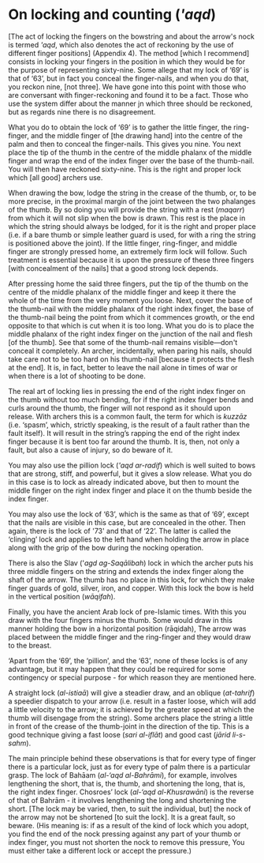 # On locking and counting (*'aqd*)

[The act of locking the fingers on the bowstring and about the arrow's nock is termed *'aqd*, which also denotes the act of reckoning by the use of different finger positions] (Appendix 4).  The method [which I recommend] consists in locking your fingers in the position in which they would be for the purpose of representing sixty-nine. Some allege that my lock of ‘69’ is that of ‘63’, but in fact you conceal the finger-nails, and when you do that, you reckon nine, [not three].  We have gone into this point with those who are conversant with finger-reckoning and found it to be a fact. Those who use the system differ about the manner jn which three should be reckoned, but as regards nine there is no disagreement.

What you do to obtain the lock of ‘69’ is to gather the little finger, the ring-finger, and the middle finger of [the drawing hand] into the centre of the palm and then to conceal the finger-nails.  This gives you nine. You next place the tip of the thumb in the centre of the middle phalanx of the middle finger and wrap the end of the index finger over the base of the thumb-nail. You will then have reckoned sixty-nine. This is the right and proper lock which [all good] archers use.

When drawing the bow, lodge the string in the crease of the thumb, or, to be more precise, in the proximal margin of the joint between the two phalanges of the thumb. By so doing you will provide the string with a rest (*maqarr*) from which it will not slip when the bow is drawn. This rest is the place in which the string should always be lodged, for it is the right and proper place (i.e. if a bare thumb or simple leather guard is used, for with a ring the string is positioned above the joint). If the little finger, ring-finger, and middle finger are strongly pressed home, an extremely firm lock will follow. Such treatment is essential because it is upon the pressure of these three fingers [with concealment of the nails] that a good strong lock depends.

After pressing home the said three fingers, put the tip of the thumb on the centre of the middle phalanx of the middle finger and keep it there the whole of the time from the very moment you loose. Next, cover the base of the thumb-nail with the middle phalanx of the right index finget, the base of the thumb-nail being the point from which it commences growth, or the end opposite to that which is cut when it is too long. What you do is to place the middle phalanx of the right index finger on the junction of the nail and flesh [of the thumb]. See that some of the thumb-nail remains visible—don't conceal it completely. An archer, incidentally, when paring his nails, should take care not to be too hard on his thumb-nail [because it protects the flesh at the end]. It is, in fact, better to leave the nail alone in times of war or when there is a lot of shooting to be done.

The real art of locking lies in pressing the end of the right index finger on the thumb without too much bending, for if the right index finger bends and curls around the thumb, the finger will not respond as it should upon release. With archers this is a common fault, the term for which is *kuzzāz* (i.e. ‘spasm’, which, strictly speaking, is the result of a fault rather than the fault itself). It will result in the string’s rapping the end of the right index finger because it is bent too far around the thumb. It is, then, not only a fault, but also a cause of injury, so do beware of it.

You may also use the pillion lock (*'aqd ar-radif*) which is well suited to bows that are strong, stiff, and powerful, but it gives a slow release. What you do in this case is to lock as already indicated above, but then to mount the middle finger on the right index finger and place it on the thumb beside the index finger.

You may also use the lock of ‘63’, which is the same as that of ‘69’, except that the nails are visible in this case, but are concealed in the other. Then again, there is the lock of '73' and that of ‘22’. The latter is called the ‘clinging’ lock and applies to the left hand when holding the arrow in place along with the grip of the bow during the nocking operation.

There is also the Slav ('*agd ag-Saqālibah*) lock in which the archer puts his three middle fingers on the string and extends the index finger along the shaft of the arrow. The thumb has no place in this lock, for which they make finger guards of gold, silver, iron, and copper.  With this lock the bow is held in the vertical position (*wāqifah*).

Finally, you have the ancient Arab lock of pre-Islamic times. With this you draw with the four fingers minus the thumb. Some would draw in this manner holding the bow in a horizontal position (rāqidah), The arrow was placed between the middle finger and the ring-finger and they would draw to the breast.

‘Apart from the ‘69’, the ‘pillion’, and the ‘63’, none of these locks is of any advantage, but it may happen that they could be required for some contingency or special purpose - for which reason they are mentioned here.

A straight lock (*al-istiaā*) will give a steadier draw, and an oblique (*at-tahrif*) a speedier dispatch to your arrow (i.e. result in a faster loose, which will add a little velocity to the arrow; it is achieved by the greater speed at which the thumb will disengage from the string). Some archers place the string a little in front of the crease of the thumb-joint in the direction of the tip.  This is a good technique giving a fast loose (*sari al-iflāt*) and good cast (*jārid li-s-sahm*).

The main principle behind these observations is that for every type of finger there is a particular lock, just as for every type of palm there is a particular grasp. The lock of Bahāam (*al-‘aqd al-Bahrāmi*), for example, involves lengthening the short, that is, the thumb, and shortening the long, that is, the right index finger. Chosroes’ lock (*al-‘aqd al-Khusrawāni*) is the reverse of that of Bahrām - it involves lengthening the long and shortening the short. [The lock may be varied, then, to suit the individual, but] the nock of the arrow may not be shortened [to suit the lock].  It is a great fault, so beware. (His meaning is: if as a result of the kind of lock which you adopt, you find the end of the nock pressing against any part of your thumb or index finger, you must not shorten the nock to remove this pressure, You must either take a different lock or accept the pressure.)
